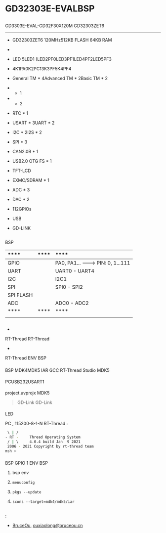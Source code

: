 # GD32303E-EVALBSP

## 

GD3303E-EVAL-GD32F30X120M GD32303ZET6 

 **** 

- GD32303ZET6 120MHz512KB FLASH 64KB RAM 
- 
  
  - LED 5LED1 (LED2PF0LED3PF1LED4PF2LED5PF3
  - 4K1PA0K2PC13K3PF5K4PF4
  - General TM * 4Advanced TM * 2Basic TM * 2
  -  * 1
  -  * 2
  - RTC * 1
  - USART * 3UART * 2
  - I2C * 2I2S * 2
  - SPI * 3
  - CAN2.0B * 1
  - USB2.0 OTG FS * 1
  - TFT-LCD
  - EXMC/SDRAM * 1
  - ADC * 3
  - DAC * 2
  - 112GPIOs
- USB 
- GD-LINK

## 

 BSP 

| **** | **** | ****                         |
| :----------- | :----------: | :------------------------------- |
| GPIO         |          | PA0, PA1... ---> PIN: 0, 1...111 |
| UART         |          | UART0 - UART4                    |
| I2C          |          | I2C1                             |
| SPI          |          | SPI0 - SPI2                      |
| SPI FLASH    |          |                                  |
| ADC          |          | ADC0 - ADC2                      |
| **** | **** | ****                         |
|          |      |                          |

## 



- 
  
   RT-Thread  RT-Thread  

- 
  
   RT-Thread  ENV  BSP 

### 

 BSP  MDK4MDK5  IAR  GCC RT-Thread Studio MDK5 

#### 

 PCUSB232USART1

#### 

 project.uvprojx  MDK5 

>  GD-Link   GD-Link  

#### 

LED 

 PC , 115200-8-1-N RT-Thread :

```bash
 \ | /
- RT -     Thread Operating System
 / | \     4.0.4 build Jan  9 2021
 2006 - 2021 Copyright by rt-thread team
msh >
```

### 

 BSP  GPIO  1 ENV BSP 

1.  bsp  env 

2. `menuconfig`

3. `pkgs --update`

4. `scons --target=mdk4/mdk5/iar` 

## 



## 

:

- [BruceOu](https://github.com/Ouxiaolong/), <ouxiaolong@bruceou.cn>